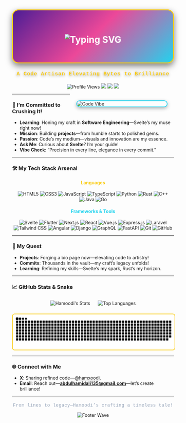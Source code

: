 <!-- README.md for @hamsw7 (Hamoodi) -->
<div align="center" style="background: linear-gradient(135deg, #4c1d95, #ec4899, #22d3ee); padding: 35px; border-radius: 20px; color: #fff; box-shadow: 0 8px 20px rgba(0,0,0,0.5); border: 3px solid #facc15; margin-bottom: 20px;">
  <h1>
    <img src="https://readme-typing-svg.demolab.com?font=Orbitron&size=40&weight=700&pause=600&color=FFFFFF¢er=true&vCenter=true&width=700&height=90&lines=Yo,+World!+⚡;I’m+Hamoodi,+Code+Maestro!;Crafting+Masterworks+Daily!" alt="Typing SVG" />
  </h1>
</div>

<h3 align="center" style="color: #facc15; font-family: 'Courier New', monospace; text-shadow: 0 2px 8px rgba(0,0,0,0.4); letter-spacing: 1px; margin-bottom: 20px;">
  A Code Artisan Elevating Bytes to Brilliance
</h3>

<p align="center">
  <img src="https://komarev.com/ghpvc/?username=hamsw7&label=Profile%20Views&color=0e75b6&style=flat" alt="Profile Views" />
  <a href="https://github.com/hamsw7"><img src="https://img.shields.io/badge/GitHub-181717?style=flat-square&logo=github&logoColor=white" /></a>
  <a href="https://twitter.com/hamxoodi"><img src="https://img.shields.io/badge/X-1DA1F2?style=flat-square&logo=x&logoColor=white" /></a>
  <a href="mailto:abdulhamidali135@gmail.com"><img src="https://img.shields.io/badge/Email-D14836?style=flat-square&logo=gmail&logoColor=white" /></a>
</p>

<img align="right" alt="Code Vibe" width="280" src="https://media.giphy.com/media/qgQUggAC3Pfv687qPC/giphy.gif" style="border-radius: 12px; box-shadow: 0 4px 12px rgba(0,0,0,0.3); border: 2px solid #22d3ee; margin: 20px;" />

---

### 🌟 I’m Committed to Crushing It!
- **Learning**: Honing my craft in **Software Engineering**—Svelte’s my muse right now!
- **Mission**: Building **projects**—from humble starts to polished gems.
- **Passion**: Code’s my medium—visuals and innovation are my essence.
- **Ask Me**: Curious about **Svelte**? I’m your guide!
- **Vibe Check**: “Precision in every line, elegance in every commit.”

---

### 🛠️ My Tech Stack Arsenal
<h4 align="center" style="color: #facc15;">Languages</h4>
<p align="center">
  <img src="https://skillicons.dev/icons?i=html" height="40" width="40" alt="HTML5" />
  <img src="https://skillicons.dev/icons?i=css" height="40" width="40" alt="CSS3" />
  <img src="https://skillicons.dev/icons?i=js" height="40" width="40" alt="JavaScript" />
  <img src="https://skillicons.dev/icons?i=ts" height="40" width="40" alt="TypeScript" />
  <img src="https://skillicons.dev/icons?i=python" height="40" width="40" alt="Python" />
  <img src="https://skillicons.dev/icons?i=rust" height="40" width="40" alt="Rust" />
  <img src="https://skillicons.dev/icons?i=cpp" height="40" width="40" alt="C++" />
  <img src="https://skillicons.dev/icons?i=java" height="40" width="40" alt="Java" />
  <img src="https://skillicons.dev/icons?i=go" height="40" width="40" alt="Go" />
</p>

<h4 align="center" style="color: #22d3ee;">Frameworks & Tools</h4>
<p align="center">
  <img src="https://skillicons.dev/icons?i=svelte" height="40" width="40" alt="Svelte" />
  <img src="https://skillicons.dev/icons?i=flutter" height="40" width="40" alt="Flutter" />
  <img src="https://skillicons.dev/icons?i=nextjs" height="40" width="40" alt="Next.js" />
  <img src="https://skillicons.dev/icons?i=react" height="40" width="40" alt="React" />
  <img src="https://skillicons.dev/icons?i=vue" height="40" width="40" alt="Vue.js" />
  <img src="https://skillicons.dev/icons?i=express" height="40" width="40" alt="Express.js" />
  <img src="https://skillicons.dev/icons?i=laravel" height="40" width="40" alt="Laravel" />
  <img src="https://skillicons.dev/icons?i=tailwind" height="40" width="40" alt="Tailwind CSS" />
  <img src="https://skillicons.dev/icons?i=angular" height="40" width="40" alt="Angular" />
  <img src="https://skillicons.dev/icons?i=django" height="40" width="40" alt="Django" />
  <img src="https://skillicons.dev/icons?i=graphql" height="40" width="40" alt="GraphQL" />
  <img src="https://skillicons.dev/icons?i=fastapi" height="40" width="40" alt="FastAPI" />
  <img src="https://skillicons.dev/icons?i=git" height="40" width="40" alt="Git" />
  <img src="https://skillicons.dev/icons?i=github" height="40" width="40" alt="GitHub" />
</p>

---

### 🚀 My Quest
- **Projects**: Forging a bio page now—elevating code to artistry!
- **Commits**: Thousands in the vault—my craft’s legacy unfolds!
- **Learning**: Refining my skills—Svelte’s my spark, Rust’s my horizon.

---

### 📈 GitHub Stats & Snake
<p align="center">
  <img src="https://github-readme-stats.vercel.app/api?username=hamsw7&show_icons=true&theme=radical&hide_border=true" alt="Hamoodi's Stats" style="margin: 10px;" />
  <img src="https://github-readme-stats.vercel.app/api/top-langs/?username=hamsw7&layout=compact&theme=radical&hide_border=true" alt="Top Languages" style="margin: 10px;" />
</p>
<p align="center">
  <img src="https://github.com/Platane/snk/raw/output/github-contribution-grid-snake.svg" alt="Contribution Snake" style="max-width: 100%; height: auto; border: 2px solid #facc15; border-radius: 8px;" />
</p>

---

### 🌐 Connect with Me
- **X**: Sharing refined code—[@hamxoodi](https://twitter.com/hamxoodi).
- **Email**: Reach out—**abdulhamidali135@gmail.com**—let’s create brilliance!

---

<p align="center" style="font-family: 'Courier New', monospace; color: #94a3b8; margin-top: 20px; letter-spacing: 0.5px;">
  From lines to legacy—Hamoodi’s crafting a timeless tale!
</p>
<p align="center">
  <img src="https://capsule-render.vercel.app/api?type=waving&color=gradient&height=60§ion=footer" alt="Footer Wave" />
</p>
